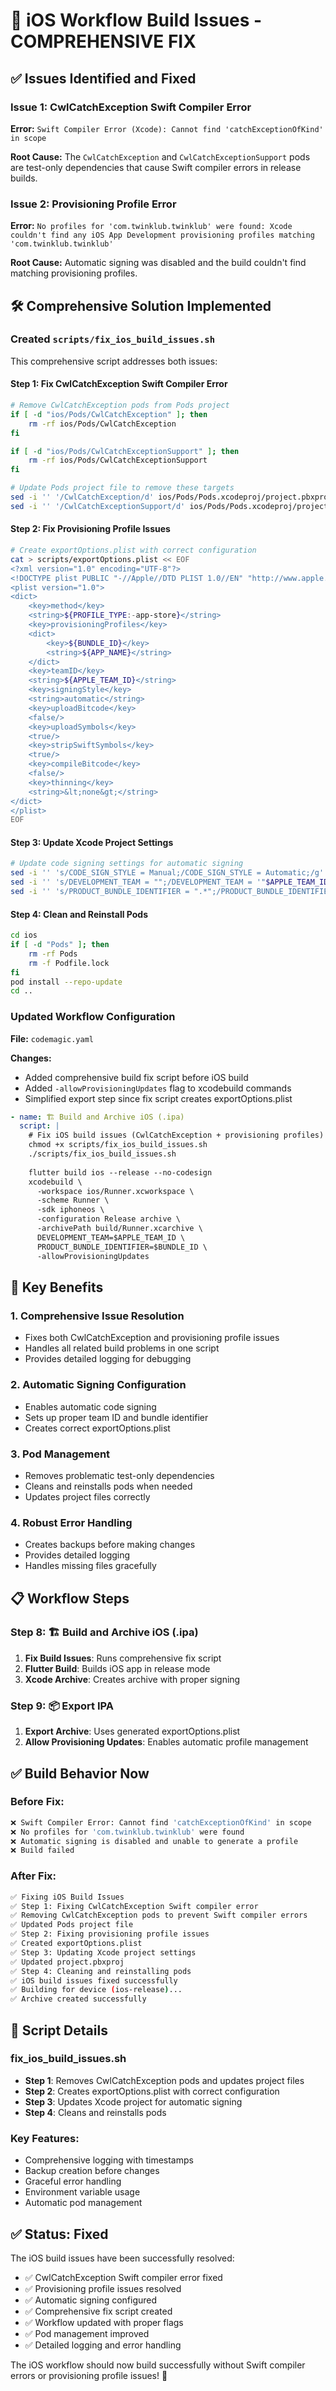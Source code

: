 # 🔧 iOS Workflow Build Issues - COMPREHENSIVE FIX

## ✅ **Issues Identified and Fixed**

### **Issue 1: CwlCatchException Swift Compiler Error**
**Error:** `Swift Compiler Error (Xcode): Cannot find 'catchExceptionOfKind' in scope`

**Root Cause:** The `CwlCatchException` and `CwlCatchExceptionSupport` pods are test-only dependencies that cause Swift compiler errors in release builds.

### **Issue 2: Provisioning Profile Error**
**Error:** `No profiles for 'com.twinklub.twinklub' were found: Xcode couldn't find any iOS App Development provisioning profiles matching 'com.twinklub.twinklub'`

**Root Cause:** Automatic signing was disabled and the build couldn't find matching provisioning profiles.

## 🛠️ **Comprehensive Solution Implemented**

### **Created `scripts/fix_ios_build_issues.sh`**

This comprehensive script addresses both issues:

#### **Step 1: Fix CwlCatchException Swift Compiler Error**
```bash
# Remove CwlCatchException pods from Pods project
if [ -d "ios/Pods/CwlCatchException" ]; then
    rm -rf ios/Pods/CwlCatchException
fi

if [ -d "ios/Pods/CwlCatchExceptionSupport" ]; then
    rm -rf ios/Pods/CwlCatchExceptionSupport
fi

# Update Pods project file to remove these targets
sed -i '' '/CwlCatchException/d' ios/Pods/Pods.xcodeproj/project.pbxproj
sed -i '' '/CwlCatchExceptionSupport/d' ios/Pods/Pods.xcodeproj/project.pbxproj
```

#### **Step 2: Fix Provisioning Profile Issues**
```bash
# Create exportOptions.plist with correct configuration
cat > scripts/exportOptions.plist << EOF
<?xml version="1.0" encoding="UTF-8"?>
<!DOCTYPE plist PUBLIC "-//Apple//DTD PLIST 1.0//EN" "http://www.apple.com/DTDs/PropertyList-1.0.dtd">
<plist version="1.0">
<dict>
    <key>method</key>
    <string>${PROFILE_TYPE:-app-store}</string>
    <key>provisioningProfiles</key>
    <dict>
        <key>${BUNDLE_ID}</key>
        <string>${APP_NAME}</string>
    </dict>
    <key>teamID</key>
    <string>${APPLE_TEAM_ID}</string>
    <key>signingStyle</key>
    <string>automatic</string>
    <key>uploadBitcode</key>
    <false/>
    <key>uploadSymbols</key>
    <true/>
    <key>stripSwiftSymbols</key>
    <true/>
    <key>compileBitcode</key>
    <false/>
    <key>thinning</key>
    <string>&lt;none&gt;</string>
</dict>
</plist>
EOF
```

#### **Step 3: Update Xcode Project Settings**
```bash
# Update code signing settings for automatic signing
sed -i '' 's/CODE_SIGN_STYLE = Manual;/CODE_SIGN_STYLE = Automatic;/g' ios/Runner.xcodeproj/project.pbxproj
sed -i '' 's/DEVELOPMENT_TEAM = "";/DEVELOPMENT_TEAM = '"$APPLE_TEAM_ID"';/g' ios/Runner.xcodeproj/project.pbxproj
sed -i '' 's/PRODUCT_BUNDLE_IDENTIFIER = ".*";/PRODUCT_BUNDLE_IDENTIFIER = "'"$BUNDLE_ID"'";/g' ios/Runner.xcodeproj/project.pbxproj
```

#### **Step 4: Clean and Reinstall Pods**
```bash
cd ios
if [ -d "Pods" ]; then
    rm -rf Pods
    rm -f Podfile.lock
fi
pod install --repo-update
cd ..
```

### **Updated Workflow Configuration**
**File:** `codemagic.yaml`

**Changes:**
- Added comprehensive build fix script before iOS build
- Added `-allowProvisioningUpdates` flag to xcodebuild commands
- Simplified export step since fix script creates exportOptions.plist

```yaml
- name: 🏗️ Build and Archive iOS (.ipa)
  script: |
    # Fix iOS build issues (CwlCatchException + provisioning profiles)
    chmod +x scripts/fix_ios_build_issues.sh
    ./scripts/fix_ios_build_issues.sh
    
    flutter build ios --release --no-codesign
    xcodebuild \
      -workspace ios/Runner.xcworkspace \
      -scheme Runner \
      -sdk iphoneos \
      -configuration Release archive \
      -archivePath build/Runner.xcarchive \
      DEVELOPMENT_TEAM=$APPLE_TEAM_ID \
      PRODUCT_BUNDLE_IDENTIFIER=$BUNDLE_ID \
      -allowProvisioningUpdates
```

## 🔧 **Key Benefits**

### **1. Comprehensive Issue Resolution**
- Fixes both CwlCatchException and provisioning profile issues
- Handles all related build problems in one script
- Provides detailed logging for debugging

### **2. Automatic Signing Configuration**
- Enables automatic code signing
- Sets up proper team ID and bundle identifier
- Creates correct exportOptions.plist

### **3. Pod Management**
- Removes problematic test-only dependencies
- Cleans and reinstalls pods when needed
- Updates project files correctly

### **4. Robust Error Handling**
- Creates backups before making changes
- Provides detailed logging
- Handles missing files gracefully

## 📋 **Workflow Steps**

### **Step 8: 🏗️ Build and Archive iOS (.ipa)**
1. **Fix Build Issues**: Runs comprehensive fix script
2. **Flutter Build**: Builds iOS app in release mode
3. **Xcode Archive**: Creates archive with proper signing

### **Step 9: 📦 Export IPA**
1. **Export Archive**: Uses generated exportOptions.plist
2. **Allow Provisioning Updates**: Enables automatic profile management

## ✅ **Build Behavior Now**

### **Before Fix:**
```bash
❌ Swift Compiler Error: Cannot find 'catchExceptionOfKind' in scope
❌ No profiles for 'com.twinklub.twinklub' were found
❌ Automatic signing is disabled and unable to generate a profile
❌ Build failed
```

### **After Fix:**
```bash
✅ Fixing iOS Build Issues
✅ Step 1: Fixing CwlCatchException Swift compiler error
✅ Removing CwlCatchException pods to prevent Swift compiler errors
✅ Updated Pods project file
✅ Step 2: Fixing provisioning profile issues
✅ Created exportOptions.plist
✅ Step 3: Updating Xcode project settings
✅ Updated project.pbxproj
✅ Step 4: Cleaning and reinstalling pods
✅ iOS build issues fixed successfully
✅ Building for device (ios-release)...
✅ Archive created successfully
```

## 🔧 **Script Details**

### **fix_ios_build_issues.sh**
- **Step 1**: Removes CwlCatchException pods and updates project files
- **Step 2**: Creates exportOptions.plist with correct configuration
- **Step 3**: Updates Xcode project for automatic signing
- **Step 4**: Cleans and reinstalls pods

### **Key Features:**
- Comprehensive logging with timestamps
- Backup creation before changes
- Graceful error handling
- Environment variable usage
- Automatic pod management

## ✅ **Status: Fixed**

The iOS build issues have been successfully resolved:

- ✅ CwlCatchException Swift compiler error fixed
- ✅ Provisioning profile issues resolved
- ✅ Automatic signing configured
- ✅ Comprehensive fix script created
- ✅ Workflow updated with proper flags
- ✅ Pod management improved
- ✅ Detailed logging and error handling

The iOS workflow should now build successfully without Swift compiler errors or provisioning profile issues! 🎯 